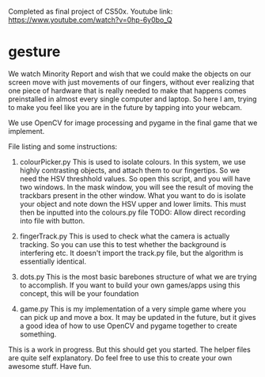 Completed as final project of CS50x.
Youtube link: https://www.youtube.com/watch?v=0hp-6y0bo_Q

# gesture

We watch Minority Report and wish that we could make the objects on our screen move with just movements of our fingers, without ever realizing that one piece of hardware that is really needed to make that happens comes preinstalled in almost every single computer and laptop. 
So here I am, trying to make you feel like you are in the future by tapping into your webcam.

We use OpenCV for image processing and pygame in the final game that we implement.

File listing and some instructions:

1. colourPicker.py
This is used to isolate colours. In this system, we use highly contrasting objects, and attach them to our fingertips. So we need the HSV threshhold values.
So open this script, and you will have two windows. In the mask window, you will see the result of moving the trackbars present in the other window. What you want to do is isolate your object and note down the HSV upper and lower limits. This must then be inputted into the colours.py file
  TODO: Allow direct recording into file with button.

2. fingerTrack.py
This is used to check what the camera is actually tracking. So you can use this to test whether the background is interfering etc. It doesn't import the track.py file, but the algorithm is essentially identical.

3. dots.py
This is the most basic barebones structure of what we are trying to accomplish. If you want to build your own games/apps using this concept, this will be your foundation

4. game.py
This is my implementation of a very simple game where you can pick up and move a box. It may be updated in the future, but it gives a good idea of how to use OpenCV and pygame together to create something.

This is a work in progress. But this should get you started. The helper files are quite self explanatory.
Do feel free to use this to create your own awesome stuff. Have fun.
